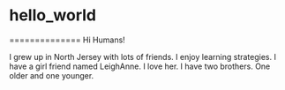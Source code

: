 # hello_world
==============
Hi Humans!

 I grew up in North Jersey with lots of friends.
 I enjoy learning strategies.
 I have a girl friend named LeighAnne. I love her.
 I have two brothers. One older and one younger.
